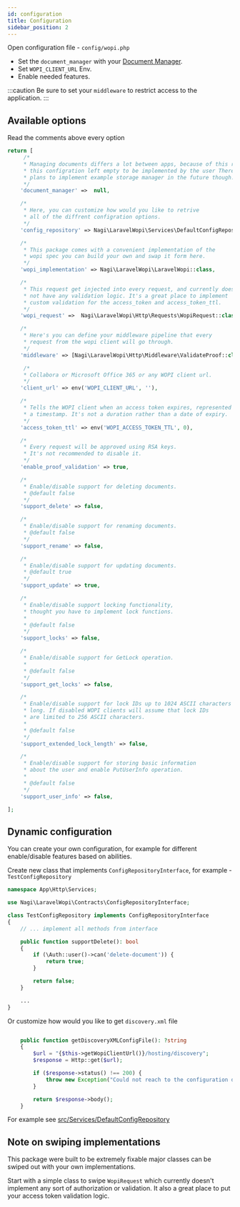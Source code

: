 ```yaml
---
id: configuration
title: Configuration
sidebar_position: 2
---
```


Open configuration file - `config/wopi.php`

<!-- Todo document manager page -->
- Set the `document_manager` with your [Document Manager](#).
- Set `WOPI_CLIENT_URL` Env.
- Enable needed features.

:::caution
Be sure to set your `middleware` to restrict access to the application.
:::

## Available options

Read the comments above every option

```php title="config/wopi.php"
return [
     /*
     * Managing documents differs a lot between apps, because of this reason
     * this configration left empty to be implemented by the user There's
     * plans to implement example storage manager in the future though.
     */
    'document_manager' =>  null,

    /*
     * Here, you can customize how would you like to retrive
     * all of the diffrent configration options.
     */
    'config_repository' => Nagi\LaravelWopi\Services\DefaultConfigRepository::class,

    /*
     * This package comes with a convenient implementation of the
     * wopi spec you can build your own and swap it form here.
     */
    'wopi_implementation' => Nagi\LaravelWopi\LaravelWopi::class,

    /*
     * This request get injected into every request, and currently does
     * not have any validation logic. It's a great place to implement
     * custom validation for the access_token and access_token_ttl.
     */
    'wopi_request' =>  Nagi\LaravelWopi\Http\Requests\WopiRequest::class,

    /*
     * Here's you can define your middleware pipeline that every
     * request from the wopi client will go through.
     */
    'middleware' => [Nagi\LaravelWopi\Http\Middleware\ValidateProof::class],

     /*
     * Collabora or Microsoft Office 365 or any WOPI client url.
     */
    'client_url' => env('WOPI_CLIENT_URL', ''),

    /*
     * Tells the WOPI client when an access token expires, represented as
     * a timestamp. It's not a duration rather than a date of expiry.
     */
    'access_token_ttl' => env('WOPI_ACCESS_TOKEN_TTL', 0),

    /*
     * Every request will be approved using RSA keys.
     * It's not recommended to disable it.
     */
    'enable_proof_validation' => true,

    /*
     * Enable/disable support for deleting documents.
     * @default false
     */
    'support_delete' => false,

    /*
     * Enable/disable support for renaming documents.
     * @default false
     */
    'support_rename' => false,

    /*
     * Enable/disable support for updating documents.
     * @default true
     */
    'support_update' => true,

    /*
     * Enable/disable support locking functionality,
     * thought you have to implement lock functions.
     *
     * @default false
     */
    'support_locks' => false,

    /*
     * Enable/disable support for GetLock operation.
     *
     * @default false
     */
    'support_get_locks' => false,

    /*
     * Enable/disable support for lock IDs up to 1024 ASCII characters
     * long. If disabled WOPI clients will assume that lock IDs
     * are limited to 256 ASCII characters.
     *
     * @default false
     */
    'support_extended_lock_length' => false,

    /*
     * Enable/disable support for storing basic information
     * about the user and enable PutUserInfo operation.
     *
     * @default false
     */
    'support_user_info' => false,

];
```

## Dynamic configuration

You can create your own configuration, for example for different enable/disable features based on abilities.

Create new class that implements `ConfigRepositoryInterface`, for example - `TestConfigRepository`

```php
namespace App\Http\Services;

use Nagi\LaravelWopi\Contracts\ConfigRepositoryInterface;

class TestConfigRepository implements ConfigRepositoryInterface
{
    // ... implement all methods from interface

    public function supportDelete(): bool
    {
        if (\Auth::user()->can('delete-document')) {
            return true;
        }

        return false;
    }

    ...
}
```

Or customize how would you like to get `discovery.xml` file

```php

    public function getDiscoveryXMLConfigFile(): ?string
    {
        $url = "{$this->getWopiClientUrl()}/hosting/discovery";
        $response = Http::get($url);

        if ($response->status() !== 200) {
            throw new Exception("Could not reach to the configuration discovery.xml file from {$url}");
        }

        return $response->body();
    }

```

<!-- Todo fill out this link -->
For example see [src/Services/DefaultConfigRepository](#)

## Note on swiping implementations

This package were built to be extremely fixable major classes can be swiped out with your own implementations.

Start with  a simple class to swipe `WopiRequest` which currently doesn't implement any sort of authorization or validation. It also a great place to put your access token validation logic.
